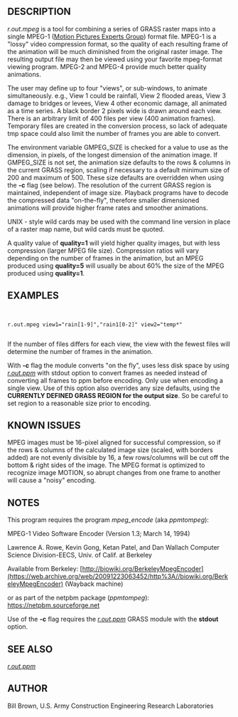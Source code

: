 
## DESCRIPTION

*r.out.mpeg* is a tool for combining a series of GRASS raster
maps into a single MPEG-1
([Motion
Pictures Experts Group](https://en.wikipedia.org/wiki/Moving_Picture_Experts_Group)) format file. MPEG-1 is a
"lossy" video compression format, so the quality of each
resulting frame of the animation will be much diminished from the
original raster image. The resulting output file may then be viewed
using your favorite mpeg-format viewing program. MPEG-2 and MPEG-4
provide much better quality animations.

The user may define up to four "views", or sub-windows,
to animate simultaneously. e.g., View 1 could be rainfall, View 2
flooded areas, View 3 damage to bridges or levees, View 4 other
economic damage, all animated as a time series. A black border 2
pixels wide is drawn around each view. There is an arbitrary limit of
400 files per view (400 animation frames). Temporary files are
created in the conversion process, so lack of adequate tmp space could
also limit the number of frames you are able to convert.

The environment variable GMPEG\_SIZE is checked for a value to use
as the dimension, in pixels, of the longest dimension of the animation
image. If GMPEG\_SIZE is not set, the animation size defaults to the
rows & columns in the current GRASS region, scaling if necessary
to a default minimum size of 200 and maximum of 500. These size
defaults are overridden when using the **-c** flag (see below). The
resolution of the current GRASS region is maintained, independent of
image size. Playback programs have to decode the compressed data
"on-the-fly", therefore smaller dimensioned animations will provide
higher frame rates and smoother animations.

UNIX - style wild cards may be used with the command line version
in place of a raster map name, but wild cards must be quoted.

A quality value of **quality=1** will yield higher quality images,
but with less compression (larger MPEG file size). Compression ratios
will vary depending on the number of frames in the animation, but an
MPEG produced using **quality=5** will usually be about 60% the size
of the MPEG produced using **quality=1**.

## EXAMPLES

```


r.out.mpeg view1="rain[1-9]","rain1[0-2]" view2="temp*"


```

If the number of files differs for each view, the view with the
fewest files will determine the number of frames in the animation.

With **-c** flag the module converts "on the fly", uses less
disk space by using *[r.out.ppm](r.out.ppm.html)*
with stdout option to convert frames as needed instead of converting
all frames to ppm before encoding. Only use when encoding a single
view. Use of this option also overrides any size defaults, using
the **CURRENTLY DEFINED GRASS REGION for the output size**. So be
careful to set region to a reasonable size prior to encoding.

## KNOWN ISSUES

MPEG images must be 16-pixel aligned for successful compression, so if
the rows & columns of the calculated image size (scaled, with
borders added) are not evenly divisible by 16, a few rows/columns will
be cut off the bottom & right sides of the image. The MPEG format
is optimized to recognize image MOTION, so abrupt changes from one
frame to another will cause a "noisy" encoding.

## NOTES

This program requires the program *mpeg\_encode*
(aka *ppmtompeg*):

MPEG-1 Video Software Encoder
 (Version 1.3; March 14, 1994)

Lawrence A. Rowe, Kevin Gong, Ketan Patel, and Dan Wallach Computer Science
Division-EECS, Univ. of Calif. at Berkeley

Available from Berkeley:
[http://biowiki.org/BerkeleyMpegEncoder](https://web.archive.org/web/20091223063452/http%3A//biowiki.org/BerkeleyMpegEncoder) (Wayback machine)

or as part of the netpbm package (*ppmtompeg*):
<https://netpbm.sourceforge.net>

Use of the **-c** flag requires
the *[r.out.ppm](r.out.ppm.html)* GRASS module with
the **stdout** option.

## SEE ALSO

*[r.out.ppm](r.out.ppm.html)*

## AUTHOR

Bill Brown,
U.S. Army Construction Engineering Research Laboratories
